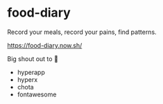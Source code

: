 # food-diary

Record your meals, record your pains, find patterns.

https://food-diary.now.sh/

Big shout out to 📢
- hyperapp
- hyperx
- chota
- fontawesome
